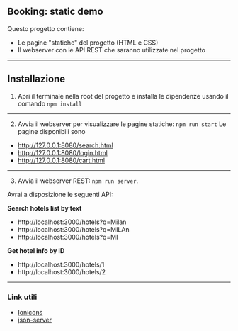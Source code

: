 ## Booking: static demo 

Questo progetto contiene:

* Le pagine "statiche" del progetto (HTML e CSS)
* Il webserver con le API REST che saranno utilizzate nel progetto

---

## Installazione

1) Apri il terminale nella root del progetto e installa le dipendenze usando il comando `npm install`

---

2) Avvia il webserver per visualizzare le pagine statiche: `npm run start`
Le pagine disponibili sono 

* http://127.0.0.1:8080/search.html
* http://127.0.0.1:8080/login.html
* http://127.0.0.1:8080/cart.html

---

3) Avvia il webserver REST: `npm run server`.

Avrai a disposizione le seguenti API:

**Search hotels list by text**

* http://localhost:3000/hotels?q=Milan
* http://localhost:3000/hotels?q=MILAn
* http://localhost:3000/hotels?q=MI

**Get hotel info by ID**

* http://localhost:3000/hotels/1
* http://localhost:3000/hotels/2

---

### Link utili

* [Ionicons](https://ionicons.com/)
* [json-server](https://github.com/typicode/json-server)
